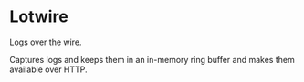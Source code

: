 # Lotwire

Logs over the wire.

Captures logs and keeps them in an in-memory ring buffer and makes them available over HTTP.

